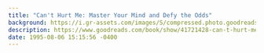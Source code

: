```yaml
---
title: "Can't Hurt Me: Master Your Mind and Defy the Odds"
background: https://i.gr-assets.com/images/S/compressed.photo.goodreads.com/books/1536184191l/41721428._SY75_.jpg
description: https://www.goodreads.com/book/show/41721428-can-t-hurt-me
date: 1995-08-06 15:15:56 -0400
---
```


